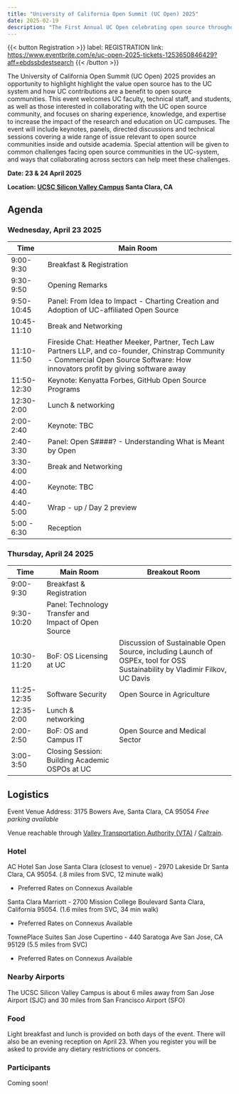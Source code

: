 ```yaml
---
title: "University of California Open Summit (UC Open) 2025"
date: 2025-02-19
description: "The First Annual UC Open celebrating open source throughout the UC system:  23 & 24 April 2025 – Santa Clara, CA"
---
```


{{< button Registration >}}
label: REGISTRATION
link: https://www.eventbrite.com/e/uc-open-2025-tickets-1253650846429?aff=ebdssbdestsearch
{{< /button >}}


The University of California Open Summit (UC Open) 2025 provides an opportunity to highlight highlight the value open source has to the UC system and how UC contributions are a benefit to open source communities.  This event welcomes UC faculty, technical staff, and students, as well as those interested in collaborating with the UC open source community, and focuses on sharing experience, knowledge, and expertise to increase the impact of the research and education on UC campuses. The event will include keynotes, panels, directed discussions and technical sessions covering a wide range of issue relevant to open source communities inside and outside academia. Special attention will be given to common challenges facing open source communities in the UC-system, and ways that collaborating across sectors can help meet these challenges.

**Date: 23 & 24 April 2025**

**Location: [UCSC Silicon Valley Campus](https://siliconvalley.ucsc.edu/facility/) Santa Clara, CA**

## Agenda

### Wednesday, April 23 2025

| Time        | Main Room              |
| ----------- | ------------------------ |
| 9:00-9:30   | Breakfast & Registration |
| 9:30-9:50   | Opening Remarks          |
| 9:50-10:45  | Panel: From Idea to Impact - Charting Creation and Adoption of UC-affiliated Open Source |
| 10:45-11:10 | Break and Networking     |
| 11:10-11:50 | Fireside Chat: Heather Meeker, Partner, Tech Law Partners LLP, and co-founder, Chinstrap Community - Commercial Open Source Software: How innovators profit by giving software away |
| 11:50-12:30 | Keynote: Kenyatta Forbes, GitHub Open Source Programs |
| 12:30-2:00  | Lunch & networking       |
| 2:00-2:40   | Keynote: TBC             |
| 2:40-3:30   | Panel: Open S####? - Understanding What is Meant by Open |
| 3:30-4:00   | Break and Networking     |
| 4:00-4:40   | Keynote: TBC             |
| 4:40-5:00   | Wrap - up / Day 2 preview |
| 5:00 - 6:30 | Reception                |

### Thursday, April 24 2025

| Time        | Main Room                   |Breakout Room                   |
| ----------- | ----------------------------- |----------------------------- |
| 9:00-9:30   | Breakfast & Registration      |
| 9:30-10:20  | Panel: Technology Transfer and Impact of Open Source|
| 10:30-11:20 | BoF: OS Licensing at UC       | Discussion of Sustainable Open Source, including Launch of OSPEx, tool for OSS Sustainability by Vladimir Filkov, UC Davis|
| 11:25-12:35 | Software Security             | Open Source in Agriculture   |
| 12:35-2:00  | Lunch & networking            |
| 2:00-2:50   | BoF: OS and Campus IT  | Open Source and Medical Sector |
| 3:00-3:50   | Closing Session: Building Academic OSPOs at UC  |


## Logistics

Event Venue Address:  3175 Bowers Ave, Santa Clara, CA 95054
*Free parking available*

Venue reachable through [Valley Transportation Authority (VTA)](https://www.vta.org/) / [Caltrain](https://www.caltrain.com/). 

### Hotel
AC Hotel San Jose Santa Clara (closest to venue) - 2970 Lakeside Dr Santa Clara, CA 95054. (.8 miles from SVC, 12 minute walk)
- Preferred Rates on Connexus Available

Santa Clara Marriott - 2700 Mission College Boulevard Santa Clara, California 95054. (1.6 miles from SVC, 34 min walk)
- Preferred Rates on Connexus Available

TownePlace Suites San Jose Cupertino - 440 Saratoga Ave San Jose, CA 95129 (5.5 miles from SVC)
- Preferred Rates on Connexus Available


### Nearby Airports

The UCSC Silicon Valley Campus is about 6 miles away from San Jose Airport (SJC) and 30 miles from San Francisco Airport (SFO)

### Food

Light breakfast and lunch is provided on both days of the event. There will also be an evening reception on April 23. When you register you will be asked to provide any dietary restrictions or concers. 

### Participants

Coming soon!

